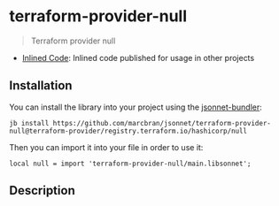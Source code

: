 # terraform-provider-null

> Terraform provider null

- [Inlined Code](https://github.com/marcbran/jsonnet/blob/terraform-provider/registry.terraform.io/hashicorp/null/terraform-provider-null/main.libsonnet): Inlined code published for usage in other projects

## Installation

You can install the library into your project using the [jsonnet-bundler](https://github.com/jsonnet-bundler/jsonnet-bundler):

```shell
jb install https://github.com/marcbran/jsonnet/terraform-provider-null@terraform-provider/registry.terraform.io/hashicorp/null
```

Then you can import it into your file in order to use it:

```jsonnet
local null = import 'terraform-provider-null/main.libsonnet';
```

## Description

